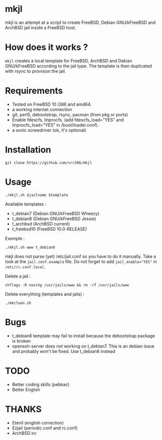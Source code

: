 mkjl
====

mkjl is an attempt at a script to create FreeBSD, Debian GNU/kFreeBSD and ArchBSD jail inside a FreeBSD host. 

How does it works ? 
===================

`mkjl` creates a local template for FreeBSD, ArchBSD and Debian GNU/kFreeBSD according to the jail type. The template is then duplicated with rsync to provision the jail.

Requirements 
=============

- Tested on FreeBSD 10 i386 and amd64. 
- a working internet connection 
- git, perl5, debootstrap, rsync, pacman (from pkg or ports) 
- Enable fdescfs, linprocfs, (add fdescfs_load="YES" and linprocfs_load="YES" in /boot/loader.conf).
- a sonic screwdriver (ok, it's optional)

Installation
============
 
```
git clone https://github.com/src386/mkjl
```

Usage 
=====

```
./mkjl.sh $jailname $template 
```

Available templates :
- t_debian7 (Debian GNU/kFreeBSD Wheezy)
- t_debian8 (Debian GNU/kFreeBSD Jessie)
- t_archbsd (ArchBSD current)
- t_freebsd10 (FreeBSD 10.0-RELEASE)

Exemple :

```
./mkjl.sh www t_debian8
```

mkjl does not parse (yet) /etc/jail.conf so you have to do it manually. Take a look at the `jail.conf.example` file. Do not forget to add `jail_enable="YES"` in `/etc/rc.conf.local`.

Delete a jail :

```
chflags -R noschg /usr/jails/www && rm -rf /usr/jails/www
```

Delete everything (templates and jails) :

```
./mkclean.sh
```

Bugs
====

- t_debian8 template may fail to install because the debootstrap package is broken
- openssh-server does not working on t_debian7. This is an debian issue and probably won't be fixed. Use t_debian8 instead

TODO
====

- Better coding skills (pebkac)
- Better English

THANKS
======

- Etenil (english correction)
- Ezjail (periodic.conf and rc.conf)
- ArchBSD irc
